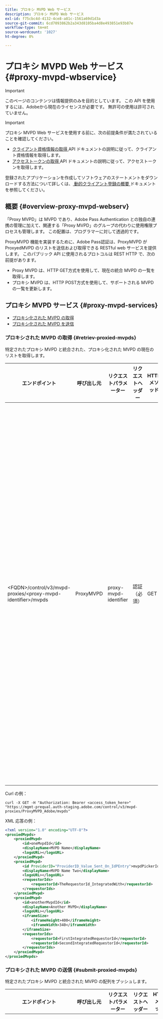 ```yaml
---
title: プロキシ MVPD Web サービス
description: プロキシ MVPD Web サービス
exl-id: f75cbc4d-4132-4ce8-a81c-1561a69d1d3a
source-git-commit: 6cd7093862b2a343d8105ba4d8e493851e93b87e
workflow-type: tm+mt
source-wordcount: '1027'
ht-degree: 0%

---
```



# プロキシ MVPD Web サービス {#proxy-mvpd-wbservice}

>[!IMPORTANT]
>
> このページのコンテンツは情報提供のみを目的としています。 この API を使用するには、Adobeから現在のライセンスが必要です。 無許可の使用は許可されていません。

>[!IMPORTANT]
>
> プロキシ MVPD Web サービスを使用する前に、次の前提条件が満たされていることを確認してください。
>
> * [ クライアント資格情報の取得 ](./dcr-api/apis/dynamic-client-registration-apis-retrieve-client-credentials.md) API ドキュメントの説明に従って、クライアント資格情報を取得します。
> * [ アクセストークンの取得 ](./dcr-api/apis/dynamic-client-registration-apis-retrieve-access-token.md) API ドキュメントの説明に従って、アクセストークンを取得します。
>
> 登録されたアプリケーションを作成してソフトウェアのステートメントをダウンロードする方法について詳しくは、[ 動的クライアント登録の概要 ](./dcr-api/dynamic-client-registration-overview.md) ドキュメントを参照してください。

## 概要 {#overview-proxy-mvpd-webserv}

「Proxy MVPD」は MVPD であり、Adobe Pass Authentication との独自の連携の管理に加えて、関連する「Proxy MVPD」のグループの代わりに使用権限プロセスも管理します。 この配置は、プログラマーに対して透過的です。

ProxyMVPD 機能を実装するために、Adobe Pass認証は、ProxyMVPD が ProxyedMVPD のリストを送信および取得できる RESTful web サービスを提供します。 このパブリック API に使用されるプロトコルは REST HTTP で、次の前提があります。

- Proxy MVPD は、HTTP GET方式を使用して、現在の統合 MVPD の一覧を取得します。
- プロキシ MVPD は、HTTP POST方式を使用して、サポートされる MVPD の一覧を更新します。

## プロキシ MVPD サービス {#proxy-mvpd-services}

- [ プロキシ化された MVPD の取得 ](#retriev-proxied-mvpds)
- [ プロキシ化された MVPD を送信 ](#submit-proxied-mvpds)

### プロキシされた MVPD の取得 {#retriev-proxied-mvpds}

特定されたプロキシ MVPD と統合された、プロキシ化された MVPD の現在のリストを取得します。

| エンドポイント | 呼び出し元 | リクエストパラメーター | リクエストヘッダー | HTTP メソッド | HTTP 応答 |
|--------------------------------------------------------------------------|-----------|-----------------------|---------------------------|-------------|-----------------------------------------------------------------------------------------------------------------------------------------------------------------------------------------------------------------------------------------------------------------------------------------------------------------------------------------------------------------------------------------------------------------------------------------------------------------------------------------------------------------------------------------------------------------------------------------------------------------------------------------------------------------------------------------------------------------------------------------------------------------------------------------------------------------------------------------------------------|
| &lt;FQDN>/control/v3/mvpd-proxies/&lt;proxy-mvpd-identifier>/mvpds | ProxyMVPD | proxy-mvpd-identifier | 認証（必須） | GET | <ul><li> 200 （ok） – リクエストが正常に処理され、応答に XML 形式の ProxyedMVPD のリストが含まれる</li><li>401 （未認証） – 次のいずれかを示します。<ul><li>クライアントは、新しい access_token を要求する必要があります。</li><li>リクエストの発信元の IP アドレスが許可リストに存在しません</li><li>トークンが無効です</li></ul></li><li>403 （禁止） – 指定されたパラメーターで操作がサポートされていないか、プロキシ MVPD がプロキシとして設定されていないか、見つからないことを示します</li><li>405 （許可されていないメソッド） - GETまたはPOST以外の HTTP メソッドが使用されました。 この特定のエンドポイントでは、HTTP メソッドが一般にサポートされていないか、サポートされていません。</li><li>500 （内部サーバーエラー） – リクエストプロセス中に、サーバーサイドでエラーが発生しました。</li></ul> |

Curl の例：

`curl -X GET -H "Authorization: Bearer <access_token_here>" "https://mgmt-prequal.auth-staging.adobe.com/control/v3/mvpd-proxies/ProxyMVPD_Adobe/mvpds"`


XML 応答の例：

```xml
<?xml version="1.0" encoding="UTF-8"?>
<proxiedMvpds>
    <proxiedMvpd>
        <id>oneMvpdId</id>
        <displayName>MVPD Name</displayName>
        <logoURL></logoURL>
    </proxiedMvpd>
    <proxiedMvpd>
        <id ProviderID="ProviderID_Value_Sent_On_IdPEntry">mvpdPickerId</id>
        <displayName>MVPD Name Two</displayName>
        <logoURL></logoURL>
        <requestorIds>
            <requestorId>TheRequestorId_IntegratedWith</requestorId>
        </requestorIds>
    </proxiedMvpd>
    <proxiedMvpd>
        <id>anotherMvpdId</id>
        <displayName>Another MVPD</displayName>
        <logoURL></logoURL>
        <iframeSize>
            <iframeHeight>400</iframeHeight>
            <iframeWidth>340</iframeWidth>
        </iframeSize>
        <requestorIds>
            <requestorId>FirstIntegratedRequestorId</requestorId>
            <requestorId>SecondIntegratedRequestorId</requestorId>
        </requestorIds>
    </proxiedMvpd>
</proxiedMvpds>
```

### プロキシされた MVPD の送信 {#submit-proxied-mvpds}

特定されたプロキシ MVPD と統合された MVPD の配列をプッシュします。

| エンドポイント | 呼び出し元 | リクエストパラメーター | リクエストヘッダー | HTTP メソッド | HTTP 応答 |
|:------------------------------------------------------------------------:|:---------:|-----------------------|:---------------------------------------------------:|:-----------:|:---------------------------------------------------------------------------------------------------------------------------------------------------------------------------------------------------------------------------------------------------------------------------------------------------------------------------------------------------------------------------------------------------------------------------------------------------------------------------------------------------------------------------------------------------------------------------------------------------------------------------------------------------------------------------------------------------------------------------------------------------------------------------------------------------------------------------------------------------------------------------------------------------------------------------------------------------------------------------------------------------------------------------------------------------------------------------------------------------------------:|
| &lt;FQDN>/control/v3/mvpd-proxies/&lt;proxy-mvpd-identifier>/mvpds | ProxyMVPD | proxy-mvpd-identifier | 認証（必須）プロキシ化された mvpds （必須） | POST | <ul><li>201 （作成） – プッシュは正常に処理されました</li><li>400 （無効なリクエスト） – サーバーはリクエストの処理方法を把握していません：<ul><li>受信 XML はこの仕様で公開されているスキーマに準拠していません。</li><li>プロキシされた mvpid に一意の ID がありません</li><li>プッシュされた requestorIds は、応答コード 400 の他のサーブレットコンテナの理由は存在しません</li></ul><li>401 （未認証） – 次のいずれかを示します。<ul><li>クライアントは、新しい access_token を要求する必要があります。</li><li>リクエストの発信元の IP アドレスが許可リストに存在しません</li><li>トークンが無効です</li></ul></li><li>403 （禁止） – 指定されたパラメーターで操作がサポートされていないか、プロキシ MVPD がプロキシとして設定されていないか、見つからないことを示します</li><li>405 （許可されていないメソッド） - GETまたはPOST以外の HTTP メソッドが使用されました。 この特定のエンドポイントでは、HTTP メソッドが一般にサポートされていないか、サポートされていません。</li><li>500 （内部サーバーエラー） – リクエストプロセス中に、サーバーサイドでエラーが発生しました。</li></ul> |

Curl の例：

`curl -X POST -H "Authorization: Bearer <access_token_here>" "https://mgmt-prequal.auth.adobe.com/control/v3/mvpd-proxies/ProxyMVPD_Adobe/mvpds" -d "proxied-mvpds=%3CproxiedMvpds%3E%3CproxiedMvpd%3E%3CdisplayName%3EFirst%20MVPD%20Name%3C%2FdisplayName%3E%3Cid%3EfirstMVPDId%3C%2Fid%3E%3ClogoURL%3E%3C%2FlogoURL%3E%3C%2FproxiedMvpd%3E%3CproxiedMvpd%3E%3Cid%20ProviderID%3D%22ProviderID_Value_Sent_On_IdPEntry%22%3EmvpdPickerId%3C%2Fid%3E%3CdisplayName%3EMVPD%20Name%20Two%3C%2FdisplayName%3E%3ClogoURL%3E%3C%2FlogoURL%3E%3CrequestorIds%3E%3CrequestorId%3ETHE_REQUESTOR_ID%3C%2FrequestorId%3E%3C%2FrequestorIds%3E%3C%2FproxiedMvpd%3E%3C%2FproxiedMvpds%3E"`



XML 例：

```xml
<?xml version="1.0" encoding="UTF-8"?>
<proxiedMvpds>
    <proxiedMvpd>
        <id>oneMvpdId</id>
        <displayName>MVPD Name</displayName>
        <logoURL></logoURL>
    </proxiedMvpd>
    <proxiedMvpd>
        <id ProviderID="ProviderID_Value_Sent_On_IdPEntry">mvpdPickerId</id>
        <displayName>MVPD Name Two</displayName>
        <logoURL></logoURL>
        <requestorIds>
            <requestorId>TheRequestorId_IntegratedWith</requestorId>
        </requestorIds>
    </proxiedMvpd>
    <proxiedMvpd>
        <id>anotherMvpdId</id>
        <displayName>Another MVPD</displayName>
        <logoURL></logoURL>
        <iframeSize>
            <iframeHeight>400</iframeHeight>
            <iframeWidth>340</iframeWidth>
        </iframeSize>
        <requestorIds>
            <requestorId>FirstIntegratedRequestorId</requestorId>
            <requestorId>SecondIntegratedRequestorId</requestorId>
        </requestorIds>
    </proxiedMvpd>
</proxiedMvpds>
```


### 転記頻度 {#posting-frequency}

Adobe Pass認証では、ProxyMVPD が ProxyedMVPD のリストをプッシュするのは、以前のプッシュから変更があった場合のみにすることをお勧めします。

### プロキシ化された MVPD の削除 {#delete-proxied-freqency}

ProxyMVPD が空の ProxyedMVPDs リストを持つ XML レコードをプッシュすると、その空のリストは他のリストと同様にシステムに保存され、以前のリストを効果的に削除します。



## XSD 形式 {#xsd-format}

Adobeでは、公開 web サービスとの間でプロキシ化された MVPD を公開/取得するために、以下に示す許可されたフォーマットを定義しています。

```xml
<?xml version="1.0" encoding="UTF-8"?>
<xs:schema xmlns:xs="http://www.w3.org/2001/XMLSchema"
           xmlns:pxm="http://tve.adobe.com/data/proxiedmvpd"
           targetNamespace="http://tve.adobe.com/data/proxiedmvpd"
           elementFormDefault="qualified"
           version="1.0">
    <xs:complexType name="iframeSize">
        <xs:all>
            <xs:element name="iframeHeight" type="xs:int" minOccurs="1" maxOccurs="1" nillable="false"/>
            <xs:element name="iframeWidth" type="xs:int" minOccurs="1" maxOccurs="1" nillable="false"/>
        </xs:all>
    </xs:complexType>
    <xs:complexType name="requestorIds">
        <xs:annotation>
            <xs:documentation>List of requestors/programmers integrated with the proxied MVPD</xs:documentation>
        </xs:annotation>
        <xs:sequence>
            <xs:element name="requestorId" type="xs:string" minOccurs="1" maxOccurs="unbounded" nillable="false">
                <xs:annotation>
                    <xs:documentation>The requestor/programmer identifier recognized by Adobe</xs:documentation>
                </xs:annotation>
            </xs:element>
        </xs:sequence>
    </xs:complexType>
    <xs:complexType name="proxiedMvpd">
        <xs:all>
            <xs:element name="id" minOccurs="1" maxOccurs="1" nillable="false">
                <xs:annotation>
                    <xs:documentation>The id must conform to the regular expression: ([a-zA-Z0-9]+((\-)|[_])*)</xs:documentation>
                </xs:annotation>
                <xs:complexType>
                    <xs:simpleContent>
                        <xs:extension base="xs:string">
                            <xs:attribute name="ProviderID">
                                <xs:simpleType>
                                    <xs:restriction base="xs:string">
                                        <xs:minLength value="1"/>
                                        <xs:maxLength value="128"/>
                                    </xs:restriction>
                                </xs:simpleType>
                            </xs:attribute>
                        </xs:extension>
                    </xs:simpleContent>
                </xs:complexType>
            </xs:element>
            <xs:element name="displayName" type="xs:string" minOccurs="1" maxOccurs="1" nillable="false"/>
            <xs:element name="logoURL" type="xs:anyURI" minOccurs="1" maxOccurs="1" nillable="false"/>
            <xs:element name="iframeSize" type="pxm:iframeSize" minOccurs="0" maxOccurs="1"/>
            <xs:element name="requestorIds" type="pxm:requestorIds" minOccurs="0" maxOccurs="1"/>
        </xs:all>
    </xs:complexType>
    <xs:element name="proxiedMvpds">
        <xs:annotation>
            <xs:documentation>List of Proxied MVPD</xs:documentation>
        </xs:annotation>
        <xs:complexType>
            <xs:sequence>
                <xs:element name="proxiedMvpd" type="pxm:proxiedMvpd" minOccurs="0" maxOccurs="unbounded"/>
            </xs:sequence>
        </xs:complexType>
    </xs:element>
</xs:schema>
```

**要素に関するメモ：**

-   `id` （必須） – プロキシ化された MVPD ID は、次の文字のいずれかを使用して、MVPD の名前に関連する文字列である必要があります（トラッキング目的でプログラマーに公開されるため）。
-   英数字、アンダースコア（&quot;_&quot;）、ハイフン（&quot;-&quot;）のいずれかです。
-   idID は、次の正規表現に準拠する必要があります。
`(a-zA-Z0-9((-)|_)*)`

     したがって、1 文字以上の文字で始まり、文字、数字、ダッシュ、アンダースコアで始まる必要があります 
。
-   `iframeSize` （任意） - iframeSize 要素はオプションで、MVPD 認証ページが iFrame にあると想定される場合に、iFrame のサイズを定義します。 そうしないと、iframeSize 要素が存在しない場合、認証はブラウザーの完全なリダイレクトページで発生します。
-   `requestorIds` （任意） - requestorIds の値は、Adobeによって指定されます。 プロキシ化された MVPD が 1 つ以上の requestorId と統合されている必要があります。 「requestorIds」タグがプロキシ化された MVPD 要素に存在しない場合、プロキシ化された MVPD は、プロキシ MVPD に統合されたすべての利用可能なリクエスタと統合されます。
-   `ProviderID` （オプション） - ProviderID 属性が id 要素に存在する場合、ProviderID の値が、SAML 認証リクエストで（id 値ではなく）プロキシ化された MVPD/SubMVPD ID としてプロキシ MVPD に送信されます。 この場合、id の値は、プログラマーページに表示される MVPD ピッカー内、およびAdobe Pass Authentication 内部でのみ使用されます。 ProviderID 属性の長さは 1 ～ 128 文字にする必要があります。

## セキュリティ {#security}

リクエストを有効と見なすには、次のルールを遵守する必要があります。

- リクエストヘッダーには、[ アクセストークンの取得 ](./dcr-api/apis/dynamic-client-registration-apis-retrieve-access-token.md) API ドキュメントで説明されているように取得されたセキュリティ Oauth2 アクセストークンが含まれている必要があります。
 – このリクエストは、許可されている特定の IP アドレスから送信される必要があります。
- リクエストは、SSL プロトコルを使用して送信する必要があります。

リクエストヘッダーに存在し、上記に示されていないすべてのパラメーターは無視されます。

Curl の例：

`curl -X GET -H "Authorization: Bearer <access_token_here>" "https://mgmt-prequal.auth-staging.adobe.com/control/v3/mvpd-proxies/<proxy-mvpd-identifier>/mvpds"`

## Adobe Pass Authentication Environments のプロキシ MVPD Web サービスエンドポイント {#proxy-mvpd-wevserv-endpoints}

- **実稼動 URL:** https://mgmt.auth.adobe.com/control/v3/mvpd-proxies/&lt;proxy-mvpd-identifier>/mvpds
- **ステージング URL:** https://mgmt.auth-staging.adobe.com/control/v3/mvpd-proxies/&lt;proxy-mvpd-identifier>/mvpds
- **PreQual-Production URL:** https://mgmt-prequal.auth.adobe.com/control/v3/mvpd-proxies/&lt;proxy-mvpd-identifier>/mvpds
- **PreQual-Staging URL:** https://mgmt-prequal.auth-staging.adobe.com/control/v3/mvpd-proxies/&lt;proxy-mvpd-identifier>/mvpds

<!--
>[!RELATEDINFORMATION]
>* [Proxy MVPD SAML integration](/help/authentication/proxy-mvpd-saml-int.md)
>* [User metadata exchange](/help/authentication/mvpd-user-metadata-exchng.md)
>* [Technical paper](/help/authentication/technical-paper.md)
>* [Adobe Pass Authentication glossary](/help/authentication/glossary.md)
-->
